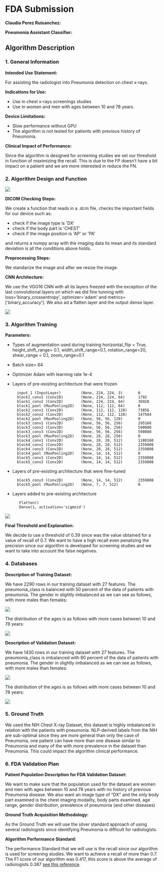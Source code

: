 # FDA  Submission

**Claudia Perez Ruisanchez:**

**Pneumonia Assistant Classifier:**

## Algorithm Description

### 1. General Information

**Intended Use Statement:**

For assisting the radiologist into Pneumonia detection on chest x-rays.

**Indications for Use:**

* Use in chest x-rays screenings studies
* Use in women and men with ages between 10 and 78 years.

**Device Limitations:**

* Slow performance without GPU
* The algorithm is not tested for patients with previous history of Pneumonia.

**Clinical Impact of Performance:**

Since the algorithm is designed for screening studies we set our threshold in function of maximizing the recall. This is due to the  FP doesn’t have a bit impact on a patient and we are more interested in reduce the FN.

### 2. Algorithm Design and Function

![](flowchart.png)


**DICOM Checking Steps:**

We create a function that reads in a .dcm file, checks the important fields for our device such as:
* check if the image type is 'DX'
* check if the body part is 'CHEST'
* check if the image position is 'AP' or 'PA'

and returns a numpy array with the imaging data its mean and its standard deviation is all the conditions above holds.

**Preprocessing Steps:**

We standarize  the image and after  we resize the image.

**CNN Architecture:**

We use the VGG16 CNN with all its layers freezed with the exception of the last convolutional layers on which we did fine tunning with loss='binary_crossentropy', optimizer='adam' and metrics=['binary_accuracy']. We also ad a flatten layer and the output dense layer.

![](loss.png)


### 3. Algorithm Training

**Parameters:**
* Types of augmentation used during training
          horizontal_flip = True,
          height_shift_range= 0.1,
          width_shift_range=0.1,
          rotation_range=20,
          shear_range = 0.1,
          zoom_range=0.1
* Batch size= 64
* Optimizer Adam with learning rate 1e-4
* Layers of pre-existing architecture that were frozen

        input_1 (InputLayer)         (None, 224, 224, 3)       0         
        block1_conv1 (Conv2D)        (None, 224, 224, 64)      1792      
        block1_conv2 (Conv2D)        (None, 224, 224, 64)      36928     
        block1_pool (MaxPooling2D)   (None, 112, 112, 64)      0        
        block2_conv1 (Conv2D)        (None, 112, 112, 128)     73856     
        block2_conv2 (Conv2D)        (None, 112, 112, 128)     147584    
        block2_pool (MaxPooling2D)   (None, 56, 56, 128)       0         
        block3_conv1 (Conv2D)        (None, 56, 56, 256)       295168    
        block3_conv2 (Conv2D)        (None, 56, 56, 256)       590080    
        block3_conv3 (Conv2D)        (None, 56, 56, 256)       590080    
        block3_pool (MaxPooling2D)   (None, 28, 28, 256)       0         
        block4_conv1 (Conv2D)        (None, 28, 28, 512)       1180160   
        block4_conv2 (Conv2D)        (None, 28, 28, 512)       2359808   
        block4_conv3 (Conv2D)        (None, 28, 28, 512)       2359808   
        block4_pool (MaxPooling2D)   (None, 14, 14, 512)       0         
        block5_conv1 (Conv2D)        (None, 14, 14, 512)       2359808   
        block5_conv2 (Conv2D)        (None, 14, 14, 512)       2359808

* Layers of pre-existing architecture that were fine-tuned

        block5_conv3 (Conv2D)        (None, 14, 14, 512)       2359808   
        block5_pool (MaxPooling2D)   (None, 7, 7, 512)         0    
* Layers added to pre-existing architecture

         Flatten()
         Dense(1, activation='sigmoid')


![](pr.png)

**Final Threshold and Explanation:**

We decide to use a threshold of 0.39 since was the value obtained for a value of recall of 0.7. We want to have a high recall even penalizing the precision since our algorithm is developed for screening studies and we want to take into account the false negatives.

### 4. Databases

**Description of Training Dataset:**

 We have 2290 rows in our training dataset with 27 features. The pneumonia_class is balanced with 50 percent of the data of patients with pneumonia. The gender in slightly imbalanced as we can see as follows, with more males than females:

 ![](gender.png)

 The distribution of the ages is as follows with more cases between 10 and 78 years:

 ![](age.png)

**Description of Validation Dataset:**

We have 1430 rows in our training dataset with 27 features. The pneumonia_class is imbalanced with 80 percent of the data of patients with pneumonia. The gender in slightly imbalanced as we can see as follows, with more males than females:

![](val_gender.png)

The distribution of the ages is as follows with more cases between 10 and 78 years:

![](val_age.png)

### 5. Ground Truth

 We used the NIH Chest X-ray Dataset, this dataset is highly imbalanced in relation with the patients with pneumonia. NLP-derived labels from the NIH are sub-optimal since they are more general than only the case of Pneumonia, one patient can have more than one disease similar to Pneumonia and many of the with more prevalence in the dataset than Pneumonia. This could impact the algorithm clinical performance.


### 6. FDA Validation Plan

**Patient Population Description for FDA Validation Dataset:**

 We want to make sure that the population used for the dataset are women and men with ages between 10 and 78 years with no history of previous Pneumonia disease. We also want an image type of "DX" and the only body part examined is the chest
 imaging modality, body parts examined, age range, gender distribution, prevalence of pneumonia (and other diseases)


**Ground Truth Acquisition Methodology:**

As the Ground Truth we will use the silver standard approach of using several radiologists since identifying Pneumonia is difficult for radiologists.

**Algorithm Performance Standard:**

The performance Standard that we will use is the recall since our algorithm is used for screening studies. We want to achieve a recall of more than 0.7. The F1 score of our algorithm was 0.417, this score is above the average of radiologists 0.387 [see this reference](https://arxiv.org/pdf/1711.05225.pdf).
